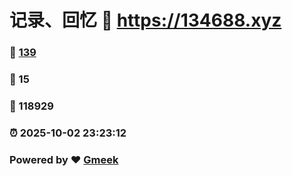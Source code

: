 # 记录、回忆 :link: https://134688.xyz 
### :page_facing_up: [139](https://134688.xyz/tag.html) 
### :speech_balloon: 15 
### :hibiscus: 118929 
### :alarm_clock: 2025-10-02 23:23:12 
### Powered by :heart: [Gmeek](https://github.com/Meekdai/Gmeek)
